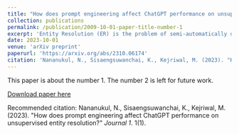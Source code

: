 ```yaml
---
title: "How does prompt engineering affect ChatGPT performance on unsupervised entity resolution?"
collection: publications
permalink: /publication/2009-10-01-paper-title-number-1
excerpt: 'Entity Resolution (ER) is the problem of semi-automatically determining when two entities refer to the same underlying entity, with applications ranging from healthcare to e-commerce. Traditional ER solutions required considerable manual expertise, including feature engineering, as well as identification and curation of training data. In many instances, such techniques are highly dependent on the domain. With recent advent in large language models (LLMs), there is an opportunity to make ER much more seamless and domain-independent. However, it is also well known that LLMs can pose risks, and that the quality of their outputs can depend on so-called prompt engineering. Unfortunately, a systematic experimental study on the effects of different prompting methods for addressing ER, using LLMs like ChatGPT, has been lacking thus far. This paper aims to address this gap by conducting such a study. Although preliminary in nature, our results show that prompting can significantly affect the quality of ER, although it affects some metrics more than others, and can also be dataset dependent.'
date: 2023-10-01
venue: 'arXiv preprint'
paperurl: 'https://arxiv.org/abs/2310.06174'
citation: 'Nananukul, N., Sisaengsuwanchai, K., Kejriwal, M. (2023). "How does prompt engineering affect ChatGPT performance on unsupervised entity resolution?" <i>arXiv preprint arXiv:2310.06174</i>. 1(1).'
---
```

This paper is about the number 1. The number 2 is left for future work.

[Download paper here](https://arxiv.org/abs/2310.06174)

Recommended citation: Nananukul, N., Sisaengsuwanchai, K., Kejriwal, M. (2023). "How does prompt engineering affect ChatGPT performance on unsupervised entity resolution?" <i>Journal 1</i>. 1(1).
